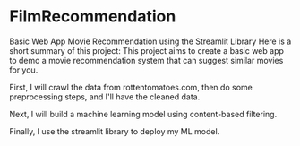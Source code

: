 # FilmRecommendation
Basic Web App Movie Recommendation using the Streamlit Library
Here is a short summary of this project:
This project aims to create a basic web app to demo a movie recommendation system that can suggest similar movies for you.

First, I will crawl the data from rottentomatoes.com, then do some preprocessing steps, and I'll have the cleaned data.

Next, I will build a machine learning model using content-based filtering.

Finally, I use the streamlit library to deploy my ML model.
